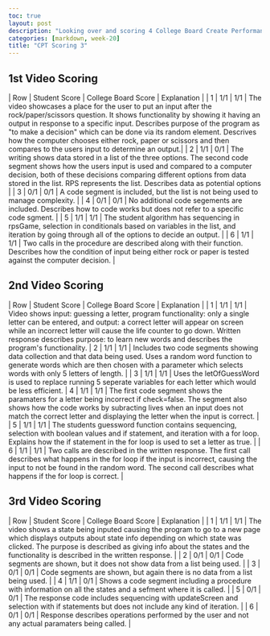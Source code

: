 ```yaml
---
toc: true
layout: post
description: "Looking over and scoring 4 College Board Create Performance Tasks"
categories: [markdown, week-20]
title: "CPT Scoring 3"
---
```


## 1st Video Scoring

| Row | Student Score | College Board Score | Explanation |
| 1 | 1/1 | 1/1 | The video showcases a place for the user to put an input after the rock/paper/scissors question. It shows functionality by showing it having an output in response to a specific input. Describes purpose of the program as "to make a decision" which can be done via its random element. Descrives how the computer chooses either rock, paper or scissors and then compares to the users input to determine an output.|
| 2 | 1/1 | 0/1 | The writing shows data stored in a list of the three options. The second code segment shows how the users input is used and compared to a computer decision, both of these decisions comparing different options from data stored in the list. RPS represents the list. Describes data as potential options |
| 3 |  0/1 | 0/1 | A code segment is included, but the list is not being used to manage complexity. |
| 4 | 0/1 | 0/1 | No additional code segements are included. Describes how to code works but does not refer to a specific code sgment. |
| 5 | 1/1 | 1/1 | The student algorithm has sequencing in rpsGame, selection in conditionals based on variables in the list, and iteration by going through all of the options to decide an output. |
| 6 | 1/1 | 1/1 | Two calls in the procedure are described along with their function. Describes how the condition of input being either rock or paper is tested against the computer decision. |

## 2nd Video Scoring

| Row | Student Score | College Board Score | Explanation |
| 1 | 1/1 | 1/1 | Video shows input: guessing a letter, program functionality: only a single letter can be entered, and output: a correct letter will appear on screen while an incorrect letter will cause the life counter to go down. Written response describes purpose: to learn new words and describes the program's functionality.
| 2 | 1/1 | 1/1 | Includes two code segments showing data collection and that data being used. Uses a random word function to generate words which are then chosen with a parameter which selects words with only 5 letters of length. |
| 3 | 1/1 | 1/1 | Uses the letOfGuessWord is used to replace running 5 seperate variables for each letter which would be less efficient. 
| 4 | 1/1 | 1/1 | The first code segment shows the paramaters for a letter being incorrect if check=false. The segment also shows how the code works by subracting lives when an input does not match the correct letter and displaying the letter when the input is correct. |
| 5 | 1/1 | 1/1 | The students guessword function contains sequencing, selection with boolean values and if statement, and iteration with a for loop. Explains how the if statement in the for loop is used to set a letter as true. |
| 6 | 1/1 | 1/1 | Two calls are described in the written response. The first call describes what happens in the for loop if the input is incorrect, causing the input to not be found in the random word. The second call describes what happens if the for loop is correct. |

## 3rd Video Scoring

| Row | Student Score | College Board Score | Explanation |
| 1 | 1/1 | 1/1 | The video shows a state being inputed causing the program to go to a new page which displays outputs about state info depending on which state was clicked. The purpose is described as giving info about the states and the functionality is described in the written response. |
| 2 | 0/1 | 0/1 | Code segments are shown, but it does not show data from a list being used. |
| 3 | 0/1 | 0/1 | Code segments are shown, but again there is no data from a list being used. |
| 4 | 1/1 | 0/1 | Shows a code segment including a procedure with information on all the states and a sefment where it is called. |
| 5 | 0/1 | 0/1 | The response code includes sequencing with updateScreen and selection with if statements but does not include any kind of iteration. |
| 6 | 0/1 | 0/1 | Response describes operations performed by the user and not any actual paramaters being called. |
